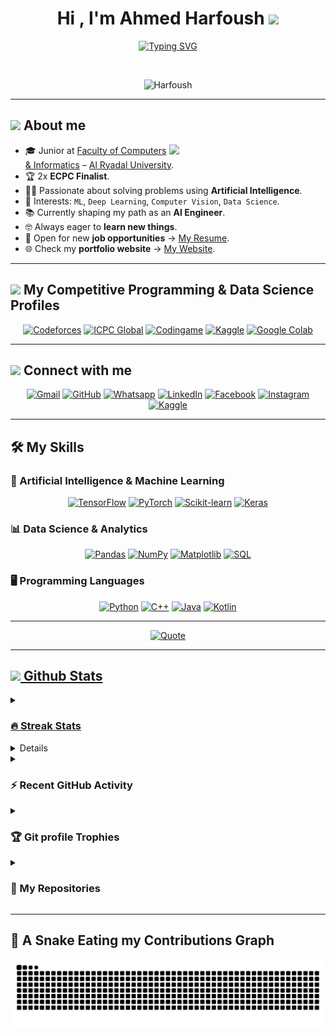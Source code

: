 <h1 align="center">Hi , I'm Ahmed Harfoush <img src="https://media.giphy.com/media/hvRJCLFzcasrR4ia7z/giphy.gif" width="35"></h1>
<p align="center">
  <a href="https://git.io/typing-svg"><img src="https://readme-typing-svg.demolab.com?font=Fira+Code&weight=100&size=17&pause=1000&width=500&lines=AI+%26+Data+Science+Engineer;Machine+Learning+%7C+Deep+Learning+%7C+NLP;Competitive+Programmer+%7C+Problem+Solver" alt="Typing SVG" /></a>
</p>

<br>

<p align="center"> 
	<img src="https://komarev.com/ghpvc/?username=Ahmed0Harfoush&label=Profile%20views&color=0047AB&style=plastic" alt="Harfoush" height=25px width=160px/> 
</p>

---

## <picture><img src="https://github.com/7oSkaaa/7oSkaaa/blob/main/Images/about_me.gif?raw=true" width=50px></picture> About me

<picture><img align="right" src="https://github.com/7oSkaaa/7oSkaaa/blob/main/Images/Right_Side.gif?raw=true" width=250px></picture>

- 🎓 Junior at [Faculty of Computers & Informatics](https://rst.edu.eg/%d9%83%d9%84%d9%8a%d8%a9-%d8%a7%d9%84%d8%ad%d8%a7%d8%b3%d8%a8%d8%a7%d8%aa-%d9%88-%d8%a7%d9%84%d8%b0%d9%83%d8%a7%d8%a1-%d8%a7%d9%84%d8%a7%d8%b5%d8%b7%d9%86%d8%a7%d8%b9%d9%8a/?lang=ar) – [Al Ryadal University](https://rst.edu.eg/?lang=ar).
- 🏆 2x **ECPC Finalist**.
- 👨‍💻 Passionate about solving problems using **Artificial Intelligence**.
- 🔭 Interests: `ML`, `Deep Learning`, `Computer Vision`, `Data Science`.
- 📚 Currently shaping my path as an **AI Engineer**.
- 🤓 Always eager to **learn new things**.
- 💼 Open for new **job opportunities** → [My Resume]().
- 🌐 Check my **portfolio website** → [My Website]().

---

## <picture><img src="https://github.com/7oSkaaa/7oSkaaa/blob/main/Images/competitive_programming_profile.png?raw=true" width=40></picture> My Competitive Programming & Data Science Profiles

<p align="center">
  <a href="https://codeforces.com/profile/_H4rf0ush_"><img src="https://img.icons8.com/external-tal-revivo-shadow-tal-revivo/50/000000/external-codeforces-programming-competitions-and-contests-programming-community-logo-shadow-tal-revivo.png" alt="Codeforces"/></a>
  <a href="https://icpc.global/private/profile/1134619"><img src="https://i.ibb.co/6J0r7rW/Daco-5610880.png" alt="ICPC Global" width=60px/></a>     
  <a href="https://www.codingame.com/profile/45ea5d77ea8b1bef8d9e1bb28f4a09d16974186"><img src="https://i.ibb.co/1MRppTC/codingame-1.png" alt="Codingame" width=100 height=50></a>
  <a href="https://www.kaggle.com/ahmed1harfoush"><img src="https://www.kaggle.com/static/images/site-logo.png" alt="Kaggle" width=80/></a>
  <a href="https://colab.research.google.com"><img src="https://colab.research.google.com/img/colab_favicon_256px.png" alt="Google Colab" width=50/></a>
</p>

---

## <picture><img src="https://github.com/7oSkaaa/7oSkaaa/blob/main/Images/Connect-with-me.gif?raw=true" width=100px></picture> Connect with me

<p align="center">
	<a href="mailto:ahmdtlt972@gmail.com"><img src="https://img.shields.io/badge/gmail-%23EA4335.svg?style=plastic&logo=gmail&logoColor=white" alt="Gmail"/></a>
	<a href="https://github.com/Ahmed0Harfoush"><img src="https://img.shields.io/badge/github-%23181717.svg?style=plastic&logo=github&logoColor=white" alt="GitHub"/></a>
	<a href="https://wa.me/01553792360"><img src="https://img.shields.io/badge/whatsapp-%2325D366.svg?style=plastic&logo=whatsapp&logoColor=white" alt="Whatsapp"/></a>
	<a href="https://www.linkedin.com/in/ahmed-harfoush-7b623a28b"><img src="https://img.shields.io/badge/linkedin-%230A66C2.svg?style=plastic&logo=linkedin&logoColor=white" alt="LinkedIn"/></a>
	<a href="https://www.facebook.com/share/1BBsk7HA7X/"><img src="https://img.shields.io/badge/facebook-%231877F2.svg?style=plastic&logo=facebook&logoColor=white" alt="Facebook"/></a>
	<a href="https://www.instagram.com/ahmedharf0ush"><img src="https://img.shields.io/badge/instagram-%23E4405F.svg?style=plastic&logo=instagram&logoColor=white" alt="Instagram"/></a>
    <a href="https://www.kaggle.com/ahmed1harfoush"><img src="https://img.shields.io/badge/kaggle-%2301A9DB.svg?style=plastic&logo=kaggle&logoColor=white" alt="Kaggle"/></a>
</p>

---
## 🛠️ My Skills

### 🤖 Artificial Intelligence & Machine Learning
<p align="center">
  <a href="#"><img alt="TensorFlow" src="https://img.shields.io/badge/TensorFlow-%23FF6F00.svg?style=plastic&logo=tensorflow&logoColor=white"></a>
  <a href="#"><img alt="PyTorch" src="https://img.shields.io/badge/PyTorch-%23EE4C2C.svg?style=plastic&logo=pytorch&logoColor=white"></a>
  <a href="#"><img alt="Scikit-learn" src="https://img.shields.io/badge/Scikit--learn-%23F7931E.svg?style=plastic&logo=scikit-learn&logoColor=white"></a>
  <a href="#"><img alt="Keras" src="https://img.shields.io/badge/Keras-%23D00000.svg?style=plastic&logo=keras&logoColor=white"></a>
</p>

### 📊 Data Science & Analytics
<p align="center">
  <a href="#"><img alt="Pandas" src="https://img.shields.io/badge/Pandas-%23150458.svg?style=plastic&logo=pandas&logoColor=white"></a>
  <a href="#"><img alt="NumPy" src="https://img.shields.io/badge/Numpy-%23013243.svg?style=plastic&logo=numpy&logoColor=white"></a>
  <a href="#"><img alt="Matplotlib" src="https://img.shields.io/badge/Matplotlib-%23ffffff.svg?style=plastic&logo=plotly&logoColor=black"></a>
  <a href="#"><img alt="SQL" src="https://img.shields.io/badge/SQL-%230074C1.svg?style=plastic&logo=postgresql&logoColor=white"></a>
</p>

### 🖥️ Programming Languages
<p align="center">
  <a href="#"><img alt="Python" src="https://img.shields.io/badge/Python-%2314354C.svg?style=plastic&logo=python&logoColor=white"></a>
  <a href="#"><img alt="C++" src="https://img.shields.io/badge/C++-%2300599C.svg?style=plastic&logo=c%2B%2B&logoColor=white"></a>
  <a href="#"><img alt="Java" src="https://img.shields.io/badge/Java-%23007396.svg?style=plastic&logo=java&logoColor=white"></a>
  <a href="#"><img alt="Kotlin" src="https://img.shields.io/badge/Kotlin-%230095D5.svg?style=plastic&logo=kotlin&logoColor=white"></a>
</p>

---

<p align="center">
	<a href="https://github.com/piyushsuthar/github-readme-quotes"> 
    <img alt="Quote" src="https://quotes-github-readme.vercel.app/api?type=horizontal&theme=tokyonight&animation=grow_out_in&quoteCategory=programming">
</p>

---

## <picture><img src="https://github.com/7oSkaaa/7oSkaaa/blob/main/Images/Statistics.gif?raw=true" width=50px></picture> Github Stats

<details><summary><h3> 🔥 Streak Stats</h3></summary>
<p align="center"><img src="https://github-readme-streak-stats.herokuapp.com/?user=Ahmed0Harfoush&theme=tokyonight_duo" alt="Ahmed0Harfoush" /></p>
</details>
  
<details><summary><h3>💻 GitHub Profile Stats</h3></summary>
<p align="center">
    <a href="https://github.com/anuraghazra/github-readme-stats">
	    <img alt="Ahmed0Harfoush's Github Stats" src="https://github-readme-stats.vercel.app/api?username=Ahmed0Harfoush&show_icons=true&count_private=true&locale=en&theme=tokyonight&layout=compact" height="230px"/></a>
	  <img src="https://github-readme-stats.vercel.app/api/top-langs?username=Ahmed0Harfoush&langs_count=10&show_icons=true&locale=en&theme=tokyonight" alt="Ahmed0Harfoush" height="230px"/>
</p>
<b>Note:</b> Top languages is only a metric of my public code and doesn't reflect skill level.
</details>

<details>
  <summary><h3>⚡ Recent GitHub Activity</h3></summary>

  [![Ahmed0Harfoush's github activity graph](https://github-readme-activity-graph.vercel.app/graph?username=Ahmed0Harfoush&theme=github)](https://github.com/ashutosh00710/github-readme-activity-graph)

</details>


<details>
  <summary><h3>🏆 Git profile Trophies</h3></summary>
  
  <p align="center">
    <img src="https://github-profile-trophy.vercel.app/?username=Ahmed0Harfoush&layout=compact&theme=tokyonight&column=4&margin-w=15&margin-h=15" alt="Ahmed0Harfoush"/>
  </p>

  <p align="center">
    <a href="https://holopin.io/@Ahmed0Harfoush">
      <img src="https://holopin.io/api/user/board?user=Ahmed0Harfoush" alt="@Ahmed0Harfoush's Holopin board" />
    </a>
  </p>

</details>


<details><summary><h3>📂 My Repositories</h3></summary>
<p align="center">
	<a href="https://github.com/Ahmed0Harfoush/Coffee-Health">
		<img src="https://github-readme-stats.vercel.app/api/pin/?username=Ahmed0Harfoush&repo=Coffee-Health&theme=tokyonight"/>
	</a>
	<a href="https://github.com/Ahmed0Harfoush/Cancer">
		<img src="https://github-readme-stats.vercel.app/api/pin/?username=Ahmed0Harfoush&repo=Cancer&theme=tokyonight"/>
	</a>
	<a href="https://github.com/Ahmed0Harfoush/Egypt-Housing-Prices">
		<img src="https://github-readme-stats.vercel.app/api/pin/?username=Ahmed0Harfoush&repo=Egypt-Housing-Prices&theme=tokyonight"/>
	</a>
	<a href="https://github.com/Ahmed0Harfoush/Medical-Abstract-App">
		<img src="https://github-readme-stats.vercel.app/api/pin/?username=Ahmed0Harfoush&repo=Medical-Abstract-App&theme=tokyonight"/>
	</a>
	<a href="https://github.com/Ahmed0Harfoush/-Face-Recognition-Attendance-System-">
		<img src="https://github-readme-stats.vercel.app/api/pin/?username=Ahmed0Harfoush&repo=-Face-Recognition-Attendance-System-&theme=tokyonight"/>
	</a>
	<a href="https://github.com/Ahmed0Harfoush/Gesture-Based-Volume-Control">
		<img src="https://github-readme-stats.vercel.app/api/pin/?username=Ahmed0Harfoush&repo=Gesture-Based-Volume-Control&theme=tokyonight"/>
	</a>
</p>
</details>



---

## 🐍 A Snake Eating my Contributions Graph
<p align="center">
  <img src="https://raw.githubusercontent.com/Ahmed0Harfoush/Ahmed0Harfoush/output/github-contribution-grid-snake.svg" alt="Snake animation" />
</p>
